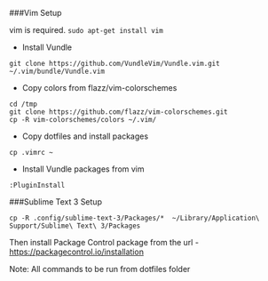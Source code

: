 ###Vim Setup

vim is required. `sudo apt-get install vim`

- Install Vundle

```
git clone https://github.com/VundleVim/Vundle.vim.git ~/.vim/bundle/Vundle.vim
```

- Copy colors from flazz/vim-colorschemes

```
cd /tmp
git clone https://github.com/flazz/vim-colorschemes.git
cp -R vim-colorschemes/colors ~/.vim/
```

- Copy dotfiles and install packages

`cp .vimrc ~`

- Install Vundle packages from vim

`:PluginInstall`



###Sublime Text 3 Setup

`cp -R .config/sublime-text-3/Packages/*  ~/Library/Application\ Support/Sublime\ Text\ 3/Packages `

Then install Package Control package from the url - https://packagecontrol.io/installation

Note: All commands to be run from dotfiles folder
